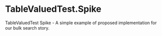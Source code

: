 # TableValuedTest.Spike
TableValuedTest Spike - A simple example of proposed implementation for our bulk search story.
